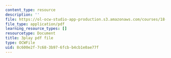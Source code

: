 ```yaml
---
content_type: resource
description: ''
file: https://ol-ocw-studio-app-production.s3.amazonaws.com/courses/18-086-mathematical-methods-for-engineers-ii-spring-2006/8c600e2f7c683b976fcbb4cb1e0ae77f_r1-r1t5i58g.pdf
file_type: application/pdf
learning_resource_types: []
resourcetype: Document
title: 3play pdf file
type: OCWFile
uid: 8c600e2f-7c68-3b97-6fcb-b4cb1e0ae77f
---
```

